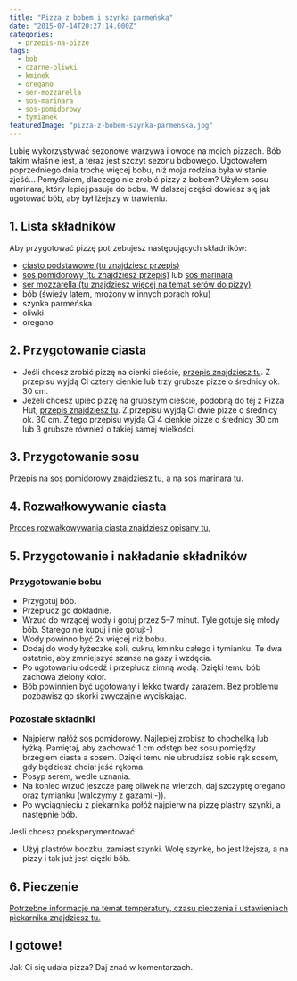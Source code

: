```yaml
---
title: "Pizza z bobem i szynką parmeńską"
date: "2015-07-14T20:27:14.000Z"
categories: 
  - przepis-na-pizze
tags: 
  - bob
  - czarne-oliwki
  - kminek
  - oregano
  - ser-mozzarella
  - sos-marinara
  - sos-pomidorowy
  - tymianek
featuredImage: "pizza-z-bobem-szynka-parmenska.jpg"
---
```


Lubię wykorzystywać sezonowe warzywa i owoce na moich pizzach. Bób takim właśnie jest, a teraz jest szczyt sezonu bobowego. Ugotowałem poprzedniego dnia trochę więcej bobu, niż moja rodzina była w stanie zjeść… Pomyślałem, dlaczego nie zrobić pizzy z bobem? Użyłem sosu marinara, który lepiej pasuje do bobu. W dalszej części dowiesz się jak ugotować bób, aby był lżejszy w trawieniu.

## 1\. Lista składników

Aby przygotować pizzę potrzebujesz następujących składników:

- <a title="Przepis na ciasto podstawowe" href="/przepis-na-ciasto-na-pizze/">ciasto podstawowe (tu znajdziesz przepis)</a>
- <a title="Przepis na sos pomidorowy" href="/sos-pomidorowy/">sos pomidorowy (tu znajdziesz przepis)</a> lub <a title="Przepis na sos marinara" href="/sos-marinara/">sos marinara</a>
- <a title="Ser do pizzy" href="/jaki-ser-wybrac-do-pizzy/">ser mozzarella (tu znajdziesz więcej na temat serów do pizzy)</a>
- bób (świeży latem, mrożony w innych porach roku)
- szynka parmeńska
- oliwki
- oregano

## 2\. Przygotowanie ciasta

- Jeśli chcesz zrobić pizzę na cienki cieście, <a title="Przepis na ciasto podstawowe" href="/przepis-na-ciasto-na-pizze/">przepis znajdziesz tu</a>. Z przepisu wyjdą Ci cztery cienkie lub trzy grubsze pizze o średnicy ok. 30 cm.
- Jeżeli chcesz upiec pizzę na grubszym cieście, podobną do tej z Pizza Hut, <a title="Przepis na pizzę na grubym cieście" href="/jak-zrobic-ciasto-na-pizze-jak-w-pizza-hut/">przepis znajdziesz tu</a>. Z przepisu wyjdą Ci dwie pizze o średnicy ok. 30 cm. Z tego przepisu wyjdą Ci 4 cienkie pizze o średnicy 30 cm lub 3 grubsze również o takiej samej wielkości.

## 3\. Przygotowanie sosu

<a title="Przepis na sos pomidorowy" href="/sos-pomidorowy/">Przepis na sos pomidorowy znajdziesz tu</a>, a na <a title="Przepis na sos marinara" href="/sos-marinara/">sos marinara tu</a>.

## 4\. Rozwałkowywanie ciasta

<a title="Rozwałkowywanie ciasta" href="/jak-walkowac-ciasto-pizzy/">Proces rozwałkowywania ciasta znajdziesz opisany tu.</a>

## 5\. Przygotowanie i nakładanie składników

### Przygotowanie bobu

- Przygotuj bób.
- Przepłucz go dokładnie.
- Wrzuć do wrzącej wody i gotuj przez 5–7 minut. Tyle gotuje się młody bób. Starego nie kupuj i nie gotuj:-)
- Wody powinno być 2x więcej niż bobu.
- Dodaj do wody łyżeczkę soli, cukru, kminku całego i tymianku. Te dwa ostatnie, aby zmniejszyć szanse na gazy i wzdęcia.
- Po ugotowaniu odcedź i przepłucz zimną wodą. Dzięki temu bób zachowa zielony kolor.
- Bób powinnien być ugotowany i lekko twardy zarazem. Bez problemu pozbawisz go skórki zwyczajnie wyciskając.

### Pozostałe składniki

- Najpierw nałóż sos pomidorowy. Najlepiej zrobisz to chochelką lub łyżką. Pamiętaj, aby zachować 1 cm odstęp bez sosu pomiędzy brzegiem ciasta a sosem. Dzięki temu nie ubrudzisz sobie rąk sosem, gdy będziesz chciał jeść rękoma.
- Posyp serem, wedle uznania.
- Na koniec wrzuć jeszcze parę oliwek na wierzch, daj szczyptę oregano oraz tymianku (walczymy z gazami;-)).
- Po wyciągnięciu z piekarnika połóż najpierw na pizzę plastry szynki, a następnie bób.

Jeśli chcesz poeksperymentować

- Użyj plastrów boczku, zamiast szynki. Wolę szynkę, bo jest lżejsza, a na pizzy i tak już jest ciężki bób.

## 6\. Pieczenie

<a title="Jak ustawić piekarnik do pieczenia pizzy" href="/jak-ustawic-piekarnik-pieczenia-pizzy/">Potrzebne informacje na temat temperatury, czasu pieczenia i ustawieniach piekarnika znajdziesz tu.</a>

## I gotowe!

Jak Ci się udała pizza? Daj znać w komentarzach.
